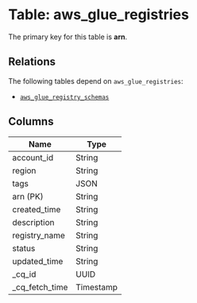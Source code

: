 # Table: aws_glue_registries


The primary key for this table is **arn**.

## Relations
The following tables depend on `aws_glue_registries`:
  - [`aws_glue_registry_schemas`](aws_glue_registry_schemas.md)

## Columns
| Name          | Type          |
| ------------- | ------------- |
|account_id|String|
|region|String|
|tags|JSON|
|arn (PK)|String|
|created_time|String|
|description|String|
|registry_name|String|
|status|String|
|updated_time|String|
|_cq_id|UUID|
|_cq_fetch_time|Timestamp|